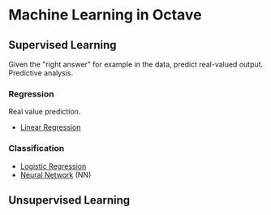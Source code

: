 # Machine Learning in Octave

## Supervised Learning

Given the "right answer" for example in the data, predict real-valued output. Predictive analysis.

### Regression

Real value prediction.

- [Linear Regression](linear-regression)

### Classification

- [Logistic Regression](logistic-regression)
- [Neural Network](neural-network) (NN)

## Unsupervised Learning
